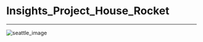 # Insights_Project_House_Rocket
---
![seattle_image](https://user-images.githubusercontent.com/95039795/168674633-f7935189-a690-4207-8da3-9132c7e4cefb.png)
